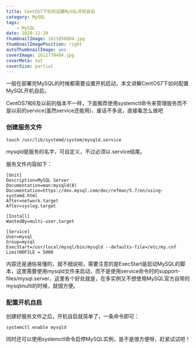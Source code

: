 ```yaml
---
title: CentOS7下如何设置MySQL开机自启
category: MySQL 
tags:
	- MySQL  
date: 2020-12-29
thumbnailImage: 1611856804.jpg
thumbnailImagePosition: right
autoThumbnailImage: yes
coverImage: 1611770404.jpg
coverMeta: out
coverSize: partial
---
```


一般在部署完MySQL的时候都需要设置开机启动，本文讲解CentOS7下如何配置MySQL开机自启。

<!--more-->

CentOS7和6及以前的版本不一样，下面推荐使用systemctl命令来管理服务而不是以前的service(虽然service还能用)，废话不多说，直接看怎么做吧

### 创建服务文件

```
touch /usr/lib/systemd/system/mysqld.service
```

mysqld是服务的名字，可自定义，不过必须以.service结尾。

服务文件内容如下：

```
[Unit]
Description=MySQL Server
Documentation=man:mysqld(8)
Documentation=https://dev.mysql.com/doc/refman/5.7/en/using-systemd.html
After=network.target
After=syslog.target

[Install]
WantedBy=multi-user.target

[Service]
User=mysql
Group=mysql
ExecStart=/usr/local/mysql/bin/mysqld --defaults-file=/etc/my.cnf
LimitNOFILE = 5000
```

内容还是通俗易懂的，就不细说啦，需要注意的是ExecStart是启动MySQL的脚本，这里需要使用mysqld文件来启动，而不是使用service命令时的support-files/mysql.server，这里有个好处就是，在多实例又不想使用MySQL官方自带的mysqlmulti的时候，就很方便。

### 配置开机自启

创建好服务文件之后，开机自启就简单了，一条命令即可：

```
systemctl enable mysqld
```

同时还可以使用systemctl命令启停MySQL实例，是不是很方便呀，赶紧试试吧！